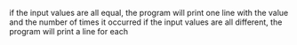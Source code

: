 if the input values are all equal, the program will print one line with the value and the number of times it occurred
if the input values are all different, the program will print a line for each